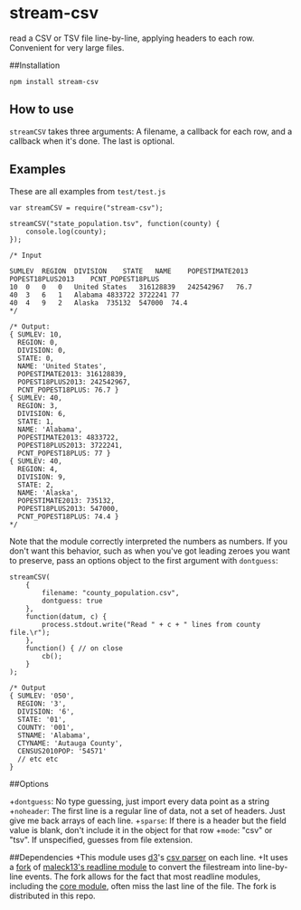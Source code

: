 stream-csv
==========

read a CSV or TSV file line-by-line, applying headers to each row. Convenient for very large files.

##Installation

	npm install stream-csv

## How to use

`streamCSV` takes three arguments: A filename, a callback for each row, and a callback when it's done. The last is optional.

## Examples

These are all examples from `test/test.js`

	var streamCSV = require("stream-csv");

	streamCSV("state_population.tsv", function(county) {
		console.log(county);
	});

	/* Input

	SUMLEV	REGION	DIVISION	STATE	NAME	POPESTIMATE2013	POPEST18PLUS2013	PCNT_POPEST18PLUS
	10	0	0	0	United States	316128839	242542967	76.7
	40	3	6	1	Alabama	4833722	3722241	77
	40	4	9	2	Alaska	735132	547000	74.4
	*/

	/* Output:
	{ SUMLEV: 10,
	  REGION: 0,
	  DIVISION: 0,
	  STATE: 0,
	  NAME: 'United States',
	  POPESTIMATE2013: 316128839,
	  POPEST18PLUS2013: 242542967,
	  PCNT_POPEST18PLUS: 76.7 }
	{ SUMLEV: 40,
	  REGION: 3,
	  DIVISION: 6,
	  STATE: 1,
	  NAME: 'Alabama',
	  POPESTIMATE2013: 4833722,
	  POPEST18PLUS2013: 3722241,
	  PCNT_POPEST18PLUS: 77 }
	{ SUMLEV: 40,
	  REGION: 4,
	  DIVISION: 9,
	  STATE: 2,
	  NAME: 'Alaska',
	  POPESTIMATE2013: 735132,
	  POPEST18PLUS2013: 547000,
	  PCNT_POPEST18PLUS: 74.4 }	  
	*/

Note that the module correctly interpreted the numbers as numbers. If you don't want this behavior, such as when you've got leading zeroes you want to preserve, pass an options object to the first argument with `dontguess`:

	streamCSV(
		{
			filename: "county_population.csv",
			dontguess: true
		},
		function(datum, c) {
			process.stdout.write("Read " + c + " lines from county file.\r");
		},
		function() { // on close 
			cb();
		}		
	);

	/* Output 
	{ SUMLEV: '050',
	  REGION: '3',
	  DIVISION: '6',
	  STATE: '01',
	  COUNTY: '001',
	  STNAME: 'Alabama',
	  CTYNAME: 'Autauga County',
	  CENSUS2010POP: '54571'
	  // etc etc
	}

##Options

+`dontguess`: No type guessing, just import every data point as a string
+`noheader`: The first line is a regular line of data, not a set of headers. Just give me back arrays of each line.
+`sparse`: If there is a header but the field value is blank, don't include it in the object for that row
+`mode`: "csv" or "tsv". If unspecified, guesses from file extension.

##Dependencies
+This module uses [d3](https://github.com/mbostock/d3)'s [csv parser](https://github.com/mbostock/d3/wiki/CSV) on each line.
+It uses a [fork](https://github.com/TimeMagazine/readline) of [maleck13's readline module](https://github.com/maleck13/readline) to convert the filestream into line-by-line events. The fork allows for the fact that most readline modules, including the [core module](http://nodejs.org/api/readline.html), often miss the last line of the file. The fork is distributed in this repo. 

